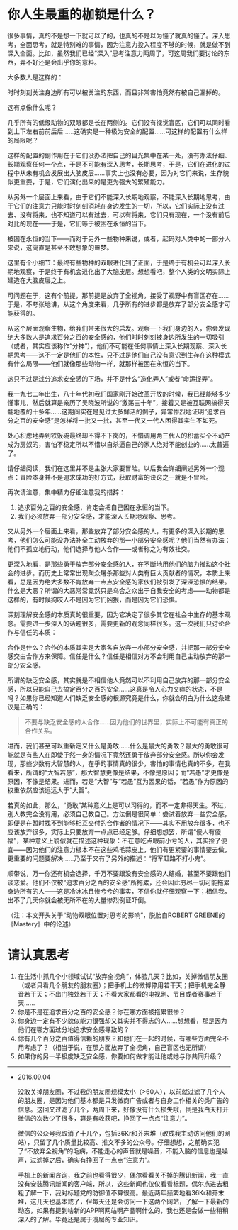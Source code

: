 # 你人生最重的枷锁是什么？

很多事情，真的不是想一下就可以了的，也真的不是以为懂了就真的懂了。深入思考，全面思考，就是特别难的事情，因为注意力投入程度不够的时候，就是做不到深入全面。比如，虽然我们已经“深入”思考注意力两周了，可这周我们要讨论的东西，弄不好还是会出乎你的意料。

大多数人是这样的：

时时刻刻关注身边所有可以被关注的东西，而且非常害怕竟然有被自己漏掉的。

这有点像什么呢？

几乎所有的低级动物的双眼都是长在两侧的。它们没有视觉盲区，它们可以同时看到上下左右前前后后……这确实是一种极为安全的配置……可这样的配置有什么样的局限呢？

这样的配置的副作用在于它们没办法把自己的目光集中在某一处，没有办法仔细、长期观察任何一个点，于是不可能有深入思考，长期思考，于是，它们在进化的过程中从未有机会发展出大脑皮层……事实上也没有必要，因为对它们来说，生存貌似更重要，于是，它们演化出来的是更为强大的繁殖能力。

从另外一个层面上来看，由于它们不能深入长期地观察，不能深入长期地思考，由于它们的注意力只能时时刻刻消耗在身边发生的一切，所以，它们实际上没有过去、没有将来，也不知道可以有过去，可以有将来，它们只有现在，一个没有前后对比的现在——于是，它们等于被困在永恒的当下。

被困在永恒的当下——而对于另外一些物种来说，或者，起码对人类中的一部分人来说，这简直是甚至不敢想象的噩梦。

这里有个小细节：最终有些物种的双眼进化到了正面，于是终于有机会可以深入长期地观察，于是终于有机会进化出了大脑皮层。想想看吧，整个人类的文明实际上建造在大脑皮层之上。

可问题在于，这有个前提，那前提是放弃了全视角，接受了视野中有盲区存在……于是，不夸张地讲，从这个角度来看，几乎所有的进步都是放弃了部分安全感才可能获得的。

从这个层面观察生物，给我们带来很大的启发。观察一下我们身边的人，你会发现绝大多数人是追求百分之百的安全感的，他们时时刻刻被身边所发生的一切吸引（或者，其实应该称作“分神”），他们不可能在任何事情上深入长期观察、深入长期思考——这不一定是他们的本性，只不过是他们自己没有意识到生存在这种模式有什么局限——他们就像那些动物一样，就那样被困在永恒的当下。

这只不过是过分追求安全感的下场，并不是什么“造化弄人”或者“命运捉弄”。

我一九七二年出生，八十年代初我们国家刚开始改革开放的时候，我已经能够多少懂事儿，然后就算是亲历了吴晓波所说的“激荡三十年”，接着又是被互联网搞得天翻地覆的十多年……这期间实在是见过太多鲜活的例子，异常惨烈地证明“追求百分之百的安全感”是怎样将一批又一批，甚至一代又一代人困得其实生不如死。

处心积虑地弄到铁饭碗最终却不得不下岗的，不惜调用两三代人的积蓄买个不动产成为房奴的，害怕不稳定所以不惜以自杀逼自己的家人绝对不能创业的……太普遍了。

请仔细阅读，我们在这里并不是主张大家要冒险。以后我会详细阐述另外一个观点：冒险本身并不是追求成功的好方式，获取财富的诀窍之一就是不冒险。

再次请注意，集中精力仔细注意我的措辞：

1. 追求百分之百的安全感，肯定会把自己困在永恒的当下。
2. 我们必须放弃一部分安全感，才能深入长期地观察、思考。

又从另外一个层面上来看，那些放弃了部分安全感的人，有更多的深入长期的思考，他们怎么可能没办法补全主动放弃的那一小部分安全感呢？他们当然有办法：他们不孤立地行动，他们选择与他人合作——或者称之为有效社交。

更深入地看，是那些勇于放弃部分安全感的人，在不断地用他们的脑力推动这个社会的进步。而历史上常常出现聚众屠杀那些对人类有巨大贡献者的情况，本质上来看，总是因为绝大多数不肯放弃一点点安全感的家伙们被引发了深深恐惧的结果。什么是大恶？所谓的大恶常常竟然只是乌合之众出于自我安全的考虑——动物都是这样的，有时候狗咬人不是因为它们凶狠，而是因为它们恐惧。

深刻理解安全感的本质真的很重要，因为它决定了很多其它在社会中生存的基本观念。需要进一步深入的话题很多，需要更新的观念同样很多。这一次我们只讨论合作与信任的本质：

合作是什么？合作的本质其实是大家各自放弃一小部分安全感，并把那一部分安全感交由合作方来保障。信任是什么？信任是相信对方不会利用自己主动放弃的那一部分安全感。

所谓的缺乏安全感，其实就是不相信他人竟然可以不利用自己放弃的那一部分安全感，所以只能自己去搞定百分之百的安全……这真是令人心力交瘁的状态，不是吗？如果你已经知道人们缺乏安全感的根源究竟是什么，你就会明白为什么这条建议是正确的：

>不要与缺乏安全感的人合作……因为他们的世界里，实际上不可能有真正的合作关系。

进而，我们甚至可以重新定义什么是勇敢……什么是最大的勇敢？最大的勇敢很可能就是有些人在即使孑然一身的情况下竟然还勇于放弃部分安全感。所以你会发现，那些少数有大智慧的人，在乎的事情真的很少，害怕的事情也真的不多，在我看来，所谓的“大智若愚”，那大智慧更像是结果，不像是原因；而“若愚”才更像是原因，不像是结果。进而，若是“大智”与“若愚”互为因果的话，“若愚”作为原因的权重依然应该远远大于“大智”。

若真的如此，那么，“勇敢”某种意义上是可以习得的，而不一定非得天生。不过，别人教完全没有用，必须自己教自己。方法倒是很简单：尝试着放弃一些安全感，即便是在暂时找不到能够相互交付的合作者的情况下——其实不用放弃很多，也不应该放弃很多，实际上只要放弃一点点已经足够。仔细想想罢，所谓“傻人有傻福”，某种意义上貌似就在描述这种现象：不在意吃点眼前小亏的人，其实捡了便宜——因为他们的注意力根本不在这些鸡毛蒜皮上，他们有更紧要的事情要去做，更重要的问题要解决……乃至于又有了另外的描述：“将军赶路不打小鬼”。

顺带说，万一你还有机会选择，千万不要跟没有安全感的人结婚，甚至不要跟他们谈恋爱。他们不仅被“追求百分之百的安全感”所拖累，还会因此穷尽一切可能拖累身边所有的人——这是冷冰冰且惨兮兮的事实，不信你就仔细观察一下；相信我，出不了几天你就会被无所不在的大量惨烈例证吓倒。

（注：本文开头关于“动物双眼位置对思考的影响”，脱胎自ROBERT GREENE的《Mastery》中的论述）

# 请认真思考

1. 在生活中抓几个小领域试试“放弃全视角”，体验几天？比如，关掉微信朋友圈（或者只看几个朋友的朋友圈）；把手机上的微博停用若干天；把手机完全静音若干天；不出门独处若干天；不看大家都看的电视剧、节目或者赛事若干天……
2. 你是不是在追求百分之百的安全感？你在哪方面被拖累很惨？
3. 你身边一定有不少貌似能力很强却又其实并不得志的人……想想看，那是因为他们在哪方面过分地追求安全感导致的？
4. 你有几个百分之百值得信赖的朋友？和他们在一起的时候，有哪些方面完全不用考虑了？（相当于说，在那方面放弃了全视角，自己盲区也无所谓）
5. 如果你的另一半极度缺乏安全感，你要如何做才能让他或她与你共同升级？


---

*   2016.09.04  

    没敢关掉朋友圈，不过我的朋友圈规模太小（>60人），以前就过滤了几个人的朋友圈，是因为他们基本都是只发微商广告或者与自身工作相关的类广告的信息。这回又过滤了几个，两周下来，好像没有什么损失哦，倒是我白天打开微信的次数少了很多，算是有收获吧，挣回了一点点“注意力”。

    微信的公众号我取消了十几个，包括36Kr和芥末堆（改成我主动访问他们的网站），只留了几个质量比较高、推文不多的公众号。仔细想想，之前确实犯了“不放弃全视角”的毛病，不能走心的声音就是噪音，不能入脑的信息也是噪声，过滤掉之后，确实有挣回了一点点“注意力”。

    手机上的新闻咨询，我之前也看得很少，偶尔看看关不掉的腾讯新闻，我一直没有安装腾讯新闻的客户端，所以，这些新闻也仅仅看看标题，偶尔点进去粗粗了解一下，我对标题党的防御值不算很高。最近两年频繁地看36Kr和芥末堆，这几天也基本戒了，但每天还是会访问一下这两个网站，了解一下最新的动态，如果有提到啥新的APP啊网站啊产品啊什么的，我也还是会做一些稍稍深入的了解。毕竟还是属于浅层的专业知识。

